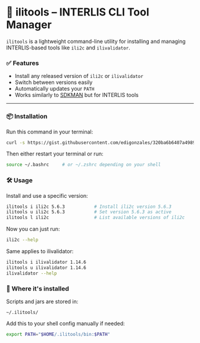 # 🚀 ilitools – INTERLIS CLI Tool Manager

`ilitools` is a lightweight command-line utility for installing and managing INTERLIS-based tools like `ili2c` and `ilivalidator`.

### ✅ Features

- Install any released version of `ili2c` or `ilivalidator`
- Switch between versions easily
- Automatically updates your `PATH`
- Works similarly to [SDKMAN](https://sdkman.io/) but for INTERLIS tools

---

### 📦 Installation

Run this command in your terminal:

```bash
curl -s https://gist.githubusercontent.com/edigonzales/320ba6b6407a4989c644a687759ce592/raw/install-ilitools.sh | bash
```

Then either restart your terminal or run:

```bash
source ~/.bashrc     # or ~/.zshrc depending on your shell
```


### 🛠 Usage

Install and use a specific version:

```bash
ilitools i ili2c 5.6.3           # Install ili2c version 5.6.3
ilitools u ili2c 5.6.3           # Set version 5.6.3 as active
ilitools l ili2c                 # List available versions of ili2c
```

Now you can just run:

```bash
ili2c --help
```

Same applies to ilivalidator:

```bash
ilitools i ilivalidator 1.14.6
ilitools u ilivalidator 1.14.6
ilivalidator --help
```

### 📂 Where it's installed

Scripts and jars are stored in:

```
~/.ilitools/
```

Add this to your shell config manually if needed:

```bash
export PATH="$HOME/.ilitools/bin:$PATH"
```